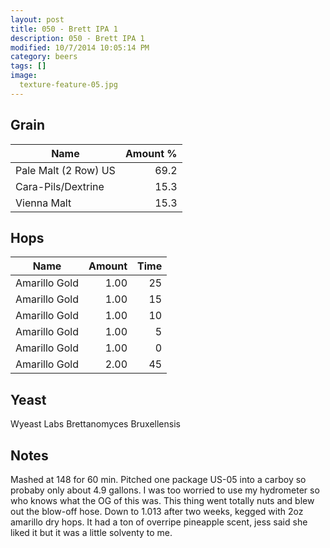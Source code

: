 ```yaml
---
layout: post
title: 050 - Brett IPA 1
description: 050 - Brett IPA 1
modified: 10/7/2014 10:05:14 PM
category: beers
tags: []
image:
  texture-feature-05.jpg
---
```



## Grain

| Name | Amount %|
| ---- | ------: |
| Pale Malt (2 Row) US | 69.2 
| Cara-Pils/Dextrine | 15.3 
| Vienna Malt | 15.3 

## Hops

| Name | Amount | Time |
| ---- | -----: | ---: |
| Amarillo Gold | 1.00 | 25 
| Amarillo Gold | 1.00 | 15 
| Amarillo Gold | 1.00 | 10 
| Amarillo Gold | 1.00 | 5 
| Amarillo Gold | 1.00 | 0 
| Amarillo Gold | 2.00 | 45 

## Yeast
Wyeast Labs Brettanomyces Bruxellensis

## Notes
Mashed at 148 for 60 min. Pitched one package US-05 into a carboy so probaby only about 4.9 gallons. I was too worried to use my hydrometer so who knows what the OG of this was. This thing went totally nuts and blew out the blow-off hose. Down to 1.013 after two weeks, kegged with 2oz amarillo dry hops. It had a ton of overripe pineapple scent, jess said she liked it but it was a little solventy to me.
